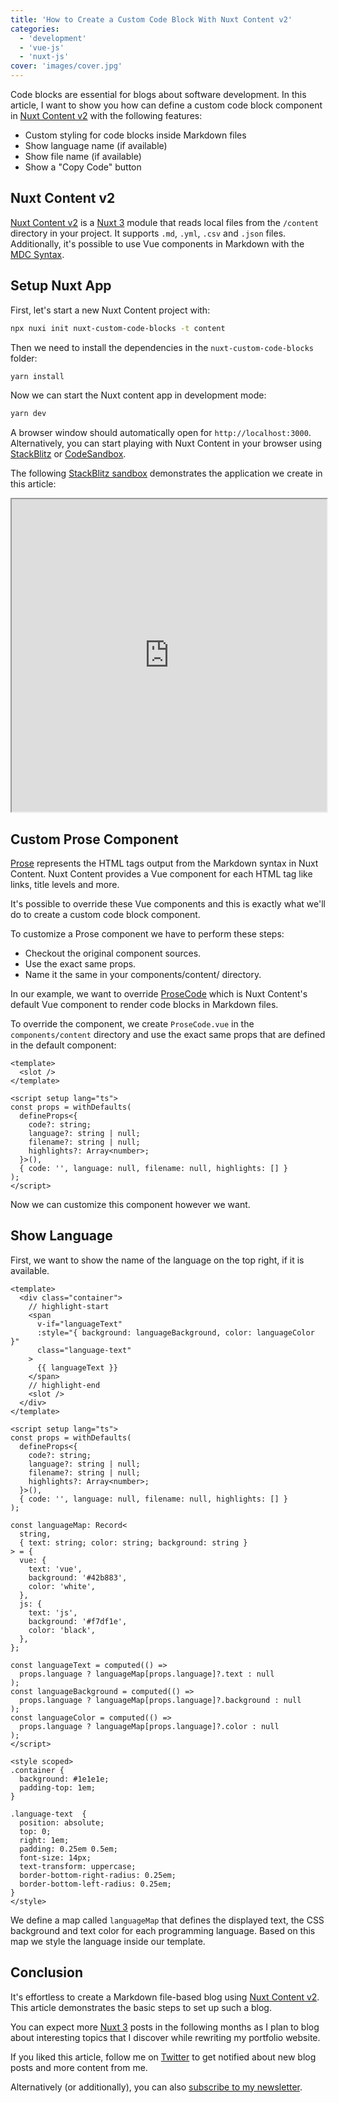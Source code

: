 ```yaml
---
title: 'How to Create a Custom Code Block With Nuxt Content v2'
categories:
  - 'development'
  - 'vue-js'
  - 'nuxt-js'
cover: 'images/cover.jpg'
---
```


Code blocks are essential for blogs about software development. In this article, I want to show you how can define a custom code block component in [Nuxt Content v2](https://content.nuxtjs.org/) with the following features:

- Custom styling for code blocks inside Markdown files
- Show language name (if available)
- Show file name (if available)
- Show a "Copy Code" button

## Nuxt Content v2

[Nuxt Content v2](https://content.nuxtjs.org/) is a [Nuxt 3](https://v3.nuxtjs.org/) module that reads local files from the `/content` directory in your project. It supports `.md`, `.yml`, `.csv` and `.json` files. Additionally, it's possible to use Vue components in Markdown with the [MDC Syntax](https://content.nuxtjs.org/guide/writing/mdc).

## Setup Nuxt App

First, let's start a new Nuxt Content project with:

```bash
npx nuxi init nuxt-custom-code-blocks -t content
```

Then we need to install the dependencies in the `nuxt-custom-code-blocks` folder:

```bash
yarn install
```

Now we can start the Nuxt content app in development mode:

```bash
yarn dev
```

A browser window should automatically open for `http://localhost:3000`. Alternatively, you can start playing with Nuxt Content in your browser using [StackBlitz](https://stackblitz.com/github/nuxt/starter/tree/content) or [CodeSandbox](https://codesandbox.io/s/github/nuxt/starter/tree/content).

The following [StackBlitz sandbox](https://stackblitz.com/edit/nuxt-content-v2-custom-code-blocks) demonstrates the application we create in this article:

<iframe width="100%" height="500" src="https://stackblitz.com/edit/nuxt-content-v2-custom-code-blocks?embed=1&"></iframe>

## Custom Prose Component

[Prose](https://content.nuxtjs.org/guide/writing/markdown#prose) represents the HTML tags output from the Markdown syntax in Nuxt Content. Nuxt Content provides a Vue component for each HTML tag like links, title levels and more. 

It's possible to override these Vue components and this is exactly what we'll do to create a custom code block component.

To customize a Prose component we have to perform these steps:

- Checkout the original component sources.
- Use the exact same props.
- Name it the same in your components/content/ directory.

In our example, we want to override [ProseCode](https://github.com/nuxt/content/blob/main/src/runtime/components/Prose/ProseCode.vue) which is Nuxt Content's default Vue component to render code blocks in Markdown files.

To override the component, we create `ProseCode.vue` in the `components/content` directory and use the exact same props that are defined in the default component:

```vue
<template>
  <slot />
</template>

<script setup lang="ts">
const props = withDefaults(
  defineProps<{
    code?: string;
    language?: string | null;
    filename?: string | null;
    highlights?: Array<number>;
  }>(),
  { code: '', language: null, filename: null, highlights: [] }
);
</script>
```

Now we can customize this component however we want. 

## Show Language

First, we want to show the name of the language on the top right, if it is available. 

```vue
<template>
  <div class="container">
    // highlight-start
    <span
      v-if="languageText"
      :style="{ background: languageBackground, color: languageColor }"
      class="language-text"
    >
      {{ languageText }}
    </span>
    // highlight-end
    <slot />
  </div>
</template>

<script setup lang="ts">
const props = withDefaults(
  defineProps<{
    code?: string;
    language?: string | null;
    filename?: string | null;
    highlights?: Array<number>;
  }>(),
  { code: '', language: null, filename: null, highlights: [] }
);

const languageMap: Record<
  string,
  { text: string; color: string; background: string }
> = {
  vue: {
    text: 'vue',
    background: '#42b883',
    color: 'white',
  },
  js: {
    text: 'js',
    background: '#f7df1e',
    color: 'black',
  },
};

const languageText = computed(() =>
  props.language ? languageMap[props.language]?.text : null
);
const languageBackground = computed(() =>
  props.language ? languageMap[props.language]?.background : null
);
const languageColor = computed(() =>
  props.language ? languageMap[props.language]?.color : null
);
</script>

<style scoped>
.container {
  background: #1e1e1e;
  padding-top: 1em;
}

.language-text  {
  position: absolute;
  top: 0;
  right: 1em;
  padding: 0.25em 0.5em;
  font-size: 14px;
  text-transform: uppercase;
  border-bottom-right-radius: 0.25em;
  border-bottom-left-radius: 0.25em;
}
</style>
```

We define a map called `languageMap` that defines the displayed text, the CSS background and text color for each programming language. 
Based on this map we style the language inside our template.

## Conclusion

It's effortless to create a Markdown file-based blog using [Nuxt Content v2](https://content.nuxtjs.org/). This article demonstrates the basic steps to set up such a blog.

You can expect more [Nuxt 3](https://v3.nuxtjs.org/) posts in the following months as I plan to blog about interesting topics that I discover while rewriting my portfolio website.

If you liked this article, follow me on [Twitter](https://twitter.com/mokkapps) to get notified about new blog posts and more content from me.

Alternatively (or additionally), you can also [subscribe to my newsletter](https://mokkapps.de/newsletter).
